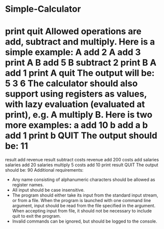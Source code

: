 # Simple-Calculator

<register> <operation> <value>
print <register>
quit
Allowed operations are add, subtract and multiply. Here is a simple example:
A add 2
A add 3
print A
B add 5
B subtract 2
print B
A add 1
print A
quit
The output will be:
5
3
6
The calculator should also support using registers as values, with lazy evaluation (evaluated at print), e.g.
A multiply B. Here is two more examples:
a add 10
b add a
b add 1
print b
QUIT
The output should be:
11
===
result add revenue
result subtract costs
revenue add 200
costs add salaries
salaries add 20
salaries multiply 5
costs add 10
print result
QUIT
The output should be:
90
Additional requirements:
* Any name consisting of alphanumeric characters should be allowed as register names.
* All input should be case insensitive.
* The program should either take its input from the standard input stream, or from a file. When the
program is launched with one command line argument, input should be read from the file specified in
the argument. When accepting input from file, it should not be necessary to include quit to exit the
program.
* Invalid commands can be ignored, but should be logged to the console. 
